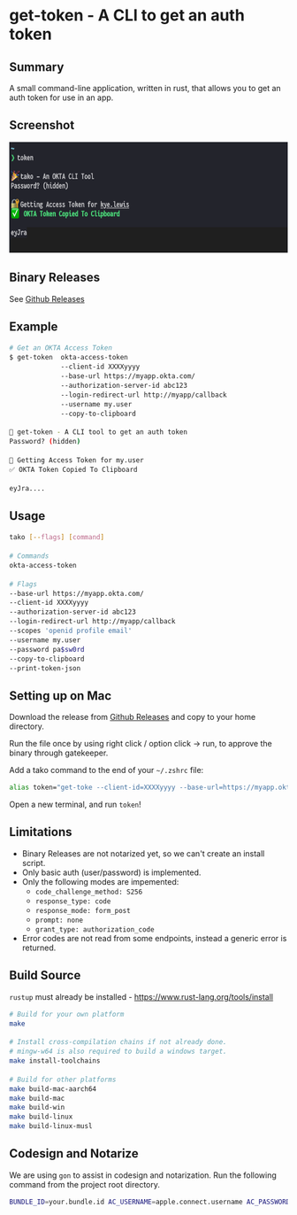 # get-token - A CLI to get an auth token

## Summary
A small command-line application, written in rust, that allows you to get an auth token for use in an app.

## Screenshot
<img src="screenshot.png?raw=true" height="200">

## Binary Releases
See [Github Releases](https://github.com/TechInSite/okta-token-cli/releases)

## Example
```bash
# Get an OKTA Access Token
$ get-token  okta-access-token
             --client-id XXXXyyyy
             --base-url https://myapp.okta.com/ 
             --authorization-server-id abc123
             --login-redirect-url http://myapp/callback 
             --username my.user 
             --copy-to-clipboard

🎉 get-token - A CLI tool to get an auth token
Password? (hidden) 

🔐 Getting Access Token for my.user
✅ OKTA Token Copied To Clipboard

eyJra....
```

## Usage
```bash
tako [--flags] [command]

# Commands
okta-access-token

# Flags
--base-url https://myapp.okta.com/
--client-id XXXXyyyy
--authorization-server-id abc123
--login-redirect-url http://myapp/callback
--scopes 'openid profile email'
--username my.user
--password pa$sw0rd
--copy-to-clipboard
--print-token-json
```

## Setting up on Mac
Download the release from [Github Releases](https://github.com/TechInSite/okta-token-cli/releases) and copy to your home directory.

Run the file once by using right click / option click -> run, to approve the binary through gatekeeper.

Add a tako command to the end of your `~/.zshrc` file:
```bash
alias token="get-toke --client-id=XXXXyyyy --base-url=https://myapp.okta.com/ --login-redirect-url=http://myapp/callback --scopes='openid profile email groups' --username=my.user --copy-to-clipboard get-access-token"
```

Open a new terminal, and run `token`!

## Limitations
- Binary Releases are not notarized yet, so we can't create an install script.
- Only basic auth (user/password) is implemented.
- Only the following modes are impemented:
  - `code_challenge_method: S256` 
  - `response_type: code`
  - `response_mode: form_post`
  - `prompt: none`
  - `grant_type: authorization_code`
- Error codes are not read from some endpoints, instead a generic error is returned.

## Build Source
`rustup` must already be installed - https://www.rust-lang.org/tools/install

```bash
# Build for your own platform
make

# Install cross-compilation chains if not already done.
# mingw-w64 is also required to build a windows target.
make install-toolchains 

# Build for other platforms
make build-mac-aarch64
make build-mac
make build-win
make build-linux
make build-linux-musl
```

## Codesign and Notarize
We are using `gon` to assist in codesign and notarization. Run the following command from the project root directory. 

```bash
BUNDLE_ID=your.bundle.id AC_USERNAME=apple.connect.username AC_PASSWORD=app.specific.password gon gon_config.json
```
